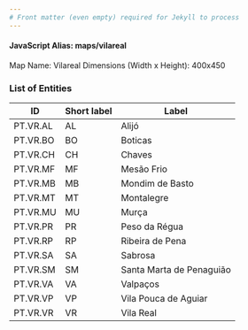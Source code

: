 ```yaml
---
# Front matter (even empty) required for Jekyll to process
---
```


#### JavaScript Alias: maps/vilareal

Map Name: Vilareal
Dimensions (Width x Height): 400x450





### List of Entities

ID | Short label | Label
---|---|---|
PT.VR.AL|AL|Alijó
PT.VR.BO|BO|Boticas
PT.VR.CH|CH|Chaves
PT.VR.MF|MF|Mesão Frio
PT.VR.MB|MB|Mondim de Basto
PT.VR.MT|MT|Montalegre
PT.VR.MU|MU|Murça
PT.VR.PR|PR|Peso da Régua
PT.VR.RP|RP|Ribeira de Pena
PT.VR.SA|SA|Sabrosa
PT.VR.SM|SM|Santa Marta de Penaguião
PT.VR.VA|VA|Valpaços
PT.VR.VP|VP|Vila Pouca de Aguiar
PT.VR.VR|VR|Vila Real

